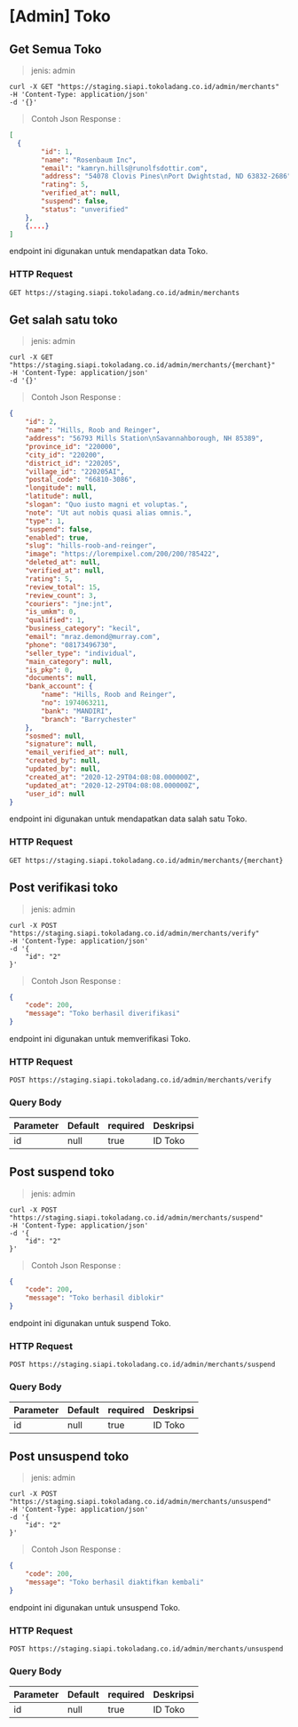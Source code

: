 # [Admin] Toko

## Get Semua Toko

> jenis: admin

```shell
curl -X GET "https://staging.siapi.tokoladang.co.id/admin/merchants"
-H 'Content-Type: application/json'
-d '{}'
```
> Contoh Json Response :

```json
[
  {
        "id": 1,
        "name": "Rosenbaum Inc",
        "email": "kamryn.hills@runolfsdottir.com",
        "address": "54078 Clovis Pines\nPort Dwightstad, ND 63832-2686",
        "rating": 5,
        "verified_at": null,
        "suspend": false,
        "status": "unverified"
    },
    {....}
]
```

endpoint ini digunakan untuk mendapatkan data Toko.

### HTTP Request

`GET https://staging.siapi.tokoladang.co.id/admin/merchants`

## Get salah satu toko

> jenis: admin

```shell
curl -X GET "https://staging.siapi.tokoladang.co.id/admin/merchants/{merchant}"
-H 'Content-Type: application/json'
-d '{}'
```
> Contoh Json Response :

```json
{
    "id": 2,
    "name": "Hills, Roob and Reinger",
    "address": "56793 Mills Station\nSavannahborough, NH 85389",
    "province_id": "220000",
    "city_id": "220200",
    "district_id": "220205",
    "village_id": "220205AI",
    "postal_code": "66810-3086",
    "longitude": null,
    "latitude": null,
    "slogan": "Quo iusto magni et voluptas.",
    "note": "Ut aut nobis quasi alias omnis.",
    "type": 1,
    "suspend": false,
    "enabled": true,
    "slug": "hills-roob-and-reinger",
    "image": "https://lorempixel.com/200/200/?85422",
    "deleted_at": null,
    "verified_at": null,
    "rating": 5,
    "review_total": 15,
    "review_count": 3,
    "couriers": "jne:jnt",
    "is_umkm": 0,
    "qualified": 1,
    "business_category": "kecil",
    "email": "mraz.demond@murray.com",
    "phone": "08173496730",
    "seller_type": "individual",
    "main_category": null,
    "is_pkp": 0,
    "documents": null,
    "bank_account": {
        "name": "Hills, Roob and Reinger",
        "no": 1974063211,
        "bank": "MANDIRI",
        "branch": "Barrychester"
    },
    "sosmed": null,
    "signature": null,
    "email_verified_at": null,
    "created_by": null,
    "updated_by": null,
    "created_at": "2020-12-29T04:08:08.000000Z",
    "updated_at": "2020-12-29T04:08:08.000000Z",
    "user_id": null
}
```

endpoint ini digunakan untuk mendapatkan data salah satu Toko.

### HTTP Request

`GET https://staging.siapi.tokoladang.co.id/admin/merchants/{merchant}`

## Post verifikasi toko

> jenis: admin

```shell
curl -X POST "https://staging.siapi.tokoladang.co.id/admin/merchants/verify"
-H 'Content-Type: application/json'
-d '{
    "id": "2"
}'
```
> Contoh Json Response :

```json
{
    "code": 200,
    "message": "Toko berhasil diverifikasi"
}
```

endpoint ini digunakan untuk memverifikasi Toko.

### HTTP Request

`POST https://staging.siapi.tokoladang.co.id/admin/merchants/verify`


### Query Body

Parameter | Default | required | Deskripsi
--------- | ------- | -------- | -----------
id | null | true | ID Toko

## Post suspend toko

> jenis: admin

```shell
curl -X POST "https://staging.siapi.tokoladang.co.id/admin/merchants/suspend"
-H 'Content-Type: application/json'
-d '{
    "id": "2"
}'
```
> Contoh Json Response :

```json
{
    "code": 200,
    "message": "Toko berhasil diblokir"
}
```

endpoint ini digunakan untuk suspend Toko.

### HTTP Request

`POST https://staging.siapi.tokoladang.co.id/admin/merchants/suspend`


### Query Body

Parameter | Default | required | Deskripsi
--------- | ------- | -------- | -----------
id | null | true | ID Toko

## Post unsuspend toko

> jenis: admin

```shell
curl -X POST "https://staging.siapi.tokoladang.co.id/admin/merchants/unsuspend"
-H 'Content-Type: application/json'
-d '{
    "id": "2"
}'
```
> Contoh Json Response :

```json
{
    "code": 200,
    "message": "Toko berhasil diaktifkan kembali"
}
```

endpoint ini digunakan untuk unsuspend Toko.

### HTTP Request

`POST https://staging.siapi.tokoladang.co.id/admin/merchants/unsuspend`


### Query Body

Parameter | Default | required | Deskripsi
--------- | ------- | -------- | -----------
id | null | true | ID Toko